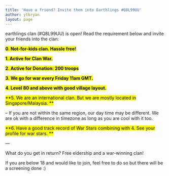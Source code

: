 ```yaml
---
title: 'Have a friend? Invite them into Earthlings #Q8L99UU'
author: ytbryan
layout: page
---
```

earthlings clan (#Q8L99UU) is open! Read the requirement below and invite your friends into the clan:

<mark>**0. Not-for-kids clan. Hassle free!**</mark>

<mark>**1. Active for Clan War.**</mark>

<mark>**2. Active for Donation: 200 troops**</mark>

<mark>**3. We go for war every Friday 11am GMT.**</mark>

<mark>**4. Level 80 and above with good village layout.**</mark>

<mark>**5. We are an international clan. But we are mostly located in Singapore/Malaysia. **</mark>

&#8211; If you are not within the same region, our day time may be different. We are ok with a difference in timezone as long as you are cool with it too. 

<mark>**6. Have a good track record of War Stars combining with 4. See your profile for war stars. **</mark>

&#8212;

What do you get in return? Free eldership and a war-winning clan!

If you are below 18 and would like to join, feel free to do so but there will be a screening done :)

&nbsp;

&nbsp;